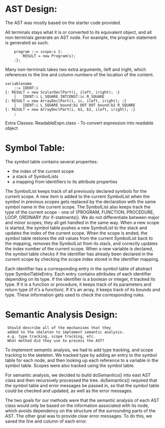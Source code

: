
# AST Design:

The AST was mostly based on the starter code provided. 

All terminals stays what it is or converted to its equivalent object, and all non-terminals generate an AST node. 
For example, the program statement is generated as such:
```
    program ::= scope:s {: 
        RESULT = new Program(s); 
    :};
```

Many non-terminals takes two extra arguments, ileft and iright,
which references to the line and column numbers of the location of the content.

```
variablename
    ::= IDENT:i                                                         {: RESULT = new ScalarDeclPart(i, ileft, iright); :}
    |   IDENT:i L_SQUARE INTCONST:ic R_SQUARE                           {: RESULT = new ArrayDeclPart(i, ic, ileft, iright); :}
    |   IDENT:i L_SQUARE bound:b1 DOT DOT bound:b2 R_SQUARE             {: RESULT = new ArrayDeclPart(i, b1, b2, ileft, iright); :}
    ;
```

Extra Classes:
ReadableExpn.class - To convert expression into readable object

# Symbol Table:

The symbol table contains several properties:

 - the index of the current scope
 - a stack of SymbolLists
 - a mapping from identifiers to its attribute properties

 The SymbolList keeps track of all previously declared symbols for the current scope. 
 A new item is added to the current SymbolList when the symbol in previous scopes gets 
 replaced by the declaration with the same symbol name in the current scope. 
 The SymbolList also keeps track the type of the current scope - one of 
 {PROGRAM, FUNCTION, PROCEDURE, LOOP, ORDINARY (for if-statments)}.
 We do not differentiate between major and minor scopes; they all get handled in the same way.
 When a new scope is started, the symbol table pushes a new SymbolList to the stack and
 updates the index of the current scope. When the scope is ended, the symbol table restores
 the old values from the current SymbolList back to the mapping, 
 removes the SymbolList from its stack, and correctly updates the index number of the current scope. 
 When a new variable is declared, the symbol table checks if the identifier has already been declared in 
 the current scope by checking the scope index stored in the identifier mapping.


 Each identifier has a corresponding entry in the symbol table of abstract type
 SymbolTableEntry. Each entry contains attributes of each identifier depending on
 its type. If the identifier is a boolean or integer, it tracked its type. If
 it is a function or procedure, it keeps track of its parameters and return type
 (if it's a function). If it's an array, it keeps track of its bounds and type. 
 These information gets used to check the corresponding rules.


# Semantic Analysis Design:


     Should describe all of the mechanisms that they
     added to the skeleton to implement semantic analysis.
     e.g. type tracking, scope tracking, etc.
     What method did they use to process the AST?


To implement semantic analysis, we had to add type tracking, and scope tracking to the skeleton. We tracked type by adding an entry to the symbol table for each node, and then looking up each reference to a variable in the symbol table. Scopes were also tracked using the symbol table. 

For semantic analysis, we decided to build doSemantics() into east AST class and then recursively processed the tree. doSemantics() required that the symbol table and error messages be passed in, so that the symbol table could be checked and updated, as well as the error messages.

The two goals for our methods were that the semantic analysis of each AST class would only be based on the information associated with its node, which avoids dependency on the structure of the surrounding parts of the AST. The other goal was to provide clear error messages. To do this, we saved the line and column of each error. 



